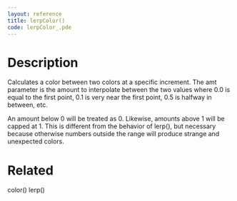 ```yaml
---
layout: reference
title: lerpColor()
code: lerpColor_.pde
---
```


# Description

Calculates a color between two colors at a specific increment. The amt parameter is the amount to interpolate between the two values where 0.0 is equal to the first point, 0.1 is very near the first point, 0.5 is halfway in between, etc. 

An amount below 0 will be treated as 0. Likewise, amounts above 1 will be capped at 1. This is different from the behavior of lerp(), but necessary because otherwise numbers outside the range will produce strange and unexpected colors.

# Related

color()
lerp()
